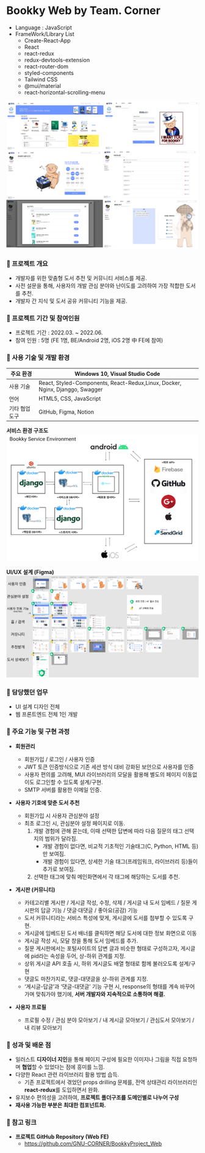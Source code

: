 # Bookky Web by Team. Corner

- Language : JavaScript
- FrameWork/Library List
  - Create-React-App
  - React
  - react-redux
  - redux-devtools-extension
  - react-router-dom
  - styled-components
  - Tailwind CSS
  - @mui/material
  - react-horizontal-scrolling-menu

![screenshot](./docs/img/screenshot.png)

### 📌 프로젝트 개요

- 개발자를 위한 맞춤형 도서 추천 및 커뮤니티 서비스를 제공.
- 사전 설문을 통해, 사용자의 개발 관심 분야와 난이도를 고려하여 가장 적합한 도서를 추천.
- 개발자 간 지식 및 도서 공유 커뮤니티 기능을 제공.

### 📌 프로젝트 기간 및 참여인원

- 프로젝트 기간 : 2022.03. ~ 2022.06.
- 참여 인원 : 5명 (FE 1명, BE/Android 2명, iOS 2명 中 FE에 참여)

### 📌 사용 기술 및 개발 환경

| 주요 환경      | Windows 10, Visual Studio Code                                               |
| -------------- | ---------------------------------------------------------------------------- |
| 사용 기술      | React, Styled-Components, React-Redux,Linux, Docker, Nginx, Djanggo, Swagger |
| 언어           | HTML5, CSS, JavaScript                                                       |
| 기타 협업 도구 | GitHub, Figma, Notion                                                        |

**서비스 환경 구조도**
![service-environment](./docs/img/service-environment.png)

**UI/UX 설계 (Figma)**
![figma](./docs/img/figma.png)

### 📌 담당했던 업무

- UI 설계 디자인 전체
- 웹 프론트엔드 전체 1인 개발

### 📌 **주요 기능 및 구현 과정**

- **회원관리**

  - 회원가입 / 로그인 / 사용자 인증
  - JWT 토큰 인증방식으로 기존 세션 방식 대비 강화된 보안으로 사용자를 인증
  - 사용자 편의를 고려해, MUI 라이브러리의 모달을 활용해 별도의 페이지 이동없이도 로그인할 수 있도록 설계/구현.
  - SMTP 서버를 활용한 이메일 인증.

- **사용자 기호에 맞춘 도서 추천**

  - 회원가입 시 사용자 관심분야 설정
  - 최초 로그인 시, 관심분야 설정 페이지로 이동.
    1. 개발 경험에 관해 묻는데, 이때 선택한 답변에 따라 다음 질문의 태그 선택지의 범위가 달라짐.
       - 개발 경험이 없다면, 비교적 기초적인 기술태그(C, Python, HTML 등)만 보여짐.
       - 개발 경험이 있다면, 상세한 기술 태그(프레임워크, 라이브러리 등)들이 추가로 보여짐.
    2. 선택한 태그에 맞춰 메인화면에서 각 태그에 해당하는 도서를 추천.

- **게시판 (커뮤니티)**

  - 카테고리별 게시판 / 게시글 작성, 수정, 삭제 / 게시글 내 도서 임베드 / 질문 게시판의 답글 기능 / 댓글·대댓글 / 좋아요(공감) 기능
  - 도서 커뮤니티라는 서비스 특성에 맞게, 게시글에 도서를 첨부할 수 있도록 구현.
  - 게시글에 임베드된 도서 배너를 클릭하면 해당 도서에 대한 정보 화면으로 이동
  - 게시글 작성 시, 모달 창을 통해 도서 임베드를 추가.
  - 질문 게시판에서는 포털사이트의 답변 글과 비슷한 형태로 구성하고자, 게시글에 pid라는 속성을 두어, 상-하위 관계를 지정.
  - 상위 게시글 API 호출 시, 하위 게시글도 배열 형태로 함께 불러오도록 설계/구현
  - 댓글도 마찬가지로, 댓글-대댓글을 상-하위 관계를 지정.
  - ‘게시글-답글’과 ‘댓글-대댓글’ 기능 구현 시, response의 형태를 계속 바꾸어가며 맞춰가야 했기에, **서버 개발자와 지속적으로 소통하며 해결.**

- **사용자 프로필**
  - 프로필 수정 / 관심 분야 모아보기 / 내 게시글 모아보기 / 관심도서 모아보기 / 내 리뷰 모아보기

### 📌 성과 및 배운 점

- 일러스트 **디자이너 지인**을 통해 페이지 구성에 필요한 이미지나 그림을 직접 요청하며 **협업**할 수 있었다는 점에 흥미를 느낌.
- 다양한 React 관련 라이브러리 활용 방법 습득.
  - 기존 프로젝트에서 겪었던 props drilling 문제를, 전역 상태관리 라이브러리인 **react-redux**를 도입하면서 완화.
- 유지보수 편의성을 고려하여, **프로젝트 폴더구조를 도메인별로 나누어 구성**
- **재사용 가능한 부분은 최대한 컴포넌트화.**

### 📌 참고 링크

- **프로젝트 GitHub Repository (Web FE)**
  - https://github.com/GNU-CORNER/BookkyProject_Web
